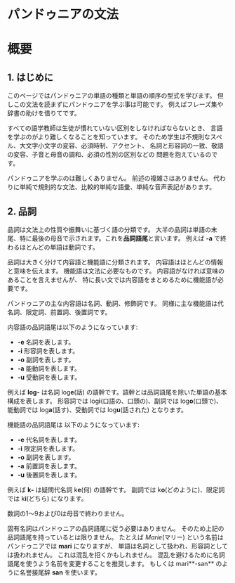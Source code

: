 # パンドゥニアの文法

# 概要

## 1. はじめに

このページではパンドゥニアの単語の種類と単語の順序の型式を学びます。
但しこの文法を読まずにパンドゥニアを学ぶ事は可能です。
例えばフレーズ集や辞書の助けを借りてです。

すべての語学教師は生徒が慣れていない区別をしなければならないとき、
言語を学ぶのがより難しくなることを知っています。
そのため学生は不規則なスペル、大文字小文字の変容、必須時制、アクセント、
名詞と形容詞の一致、敬語の変容、子音と母音の調和、必須の性別の区別などの
問題を抱えているのです。

パンドゥニアを学ぶのは難しくありません。
前述の複雑さはありません。
代わりに単純で規則的な文法、比較的単純な語彙、単純な音声表記があります。

## 2. 品詞

品詞は文法上の性質や振舞いに基づく語の分類です。
大半の品詞は単語の末尾、特に最後の母音で示されます。これを**品詞語尾**と言います。
例えば **‐a** で終わるほとんどの単語は動詞です。

品詞は大きく分けて内容語と機能語に分類されます。
内容語はほとんどの情報と意味を伝えます。
機能語は文法に必要なものです。
内容語がなければ意味のあることを言えませんが、
特に長い文では内容語をまとめるために機能語が必要です。

パンドゥニアの主な内容語は名詞、動詞、修飾詞です。
同様に主な機能語は代名詞、限定詞、前置詞、後置詞です。

内容語の品詞語尾は以下のようになっています:

- **‐e** 名詞を表します。
- **‐i** 形容詞を表します。
- **‐o** 副詞を表します。
- **‐a** 能動詞を表します。
- **‐u** 受動詞を表します。

例えば **log‐** は名詞 log**e**(話) の語幹です。語幹とは品詞語尾を除いた単語の基本構成を表します。
形容詞では log**i**(口語の、口頭の)、副詞では log**o**(口頭で)、
能動詞では log**a**(話す)、受動詞では log**u**(話された) となります。

機能語の品詞語尾は
以下のようになっています:

- **‐e** 代名詞を表します。
- **‐i** 限定詞を表します。
- **‐o** 副詞を表します。
- **‐a** 前置詞を表します。
- **‐u** 後置詞を表します。

例えば **k‐** は疑問代名詞 k**e**(何) の語幹です。
副詞では k**o**(どのように)、限定詞では k**i**(どちら) になります。

数詞の1～9および0は母音で終わりません。

固有名詞はパンドゥニアの品詞語尾に従う必要はありません。
そのため上記の品詞語尾を持っているとは限りません。
たとえば _Marie_(マリー) という名前はパンドゥニアでは **mari** になりますが、
単語は名詞として扱われ、形容詞としては扱われません。
これは混乱を招くかもしれません。
混乱を避けるために名詞語尾を使うよう名前を変更することを推奨します。
もしくは mari**-san** のように名誉接尾辞 **san** を使います。
